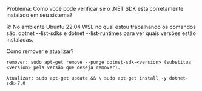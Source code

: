 Problema: Como você pode verificar se o .NET SDK está corretamente instalado em 
seu sistema?

R: No ambiente Ubuntu 22.04 WSL no qual estou trabalhando os comandos são:
    dotnet --list-sdks e dotnet --list-runtimes para ver quais versões estão instaladas.

Como remover e atualizar?

    remover: sudo apt-get remove --purge dotnet-sdk-<version> (substitua <version> pela versão que deseja remover).

    Atualizar: sudo apt-get update && \ sudo apt-get install -y dotnet-sdk-7.0
